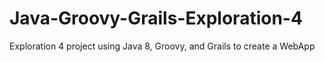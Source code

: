 # Java-Groovy-Grails-Exploration-4
Exploration 4 project using Java 8, Groovy, and Grails to create a WebApp
